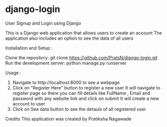 # django-login

User Signup and Login using Django

This is a Django web application that allows users to create an account
The application also includes an option to see the data of all users

Installation and Setup :

Clone the repository: git clone https://github.com/PratsN/django-login.git
Run the development server: python manage.py runserver

Usage :

1. Navigate to http://localhost:8000 to see a webpage
2. Click on "Register Here" button to register a new user
It will navigate to register page so there you can fill details like FullName , Email and password with any website link and click on submit
It will create a new account to user
3. Click on See data button to see the detauls of all registered user

Credits
This application was created by Pratiksha Nagawade
